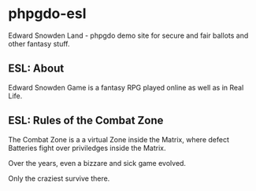 # phpgdo-esl

Edward Snowden Land - phpgdo demo site for secure and fair ballots and other fantasy stuff.

## ESL: About

Edward Snowden Game is a fantasy RPG played online as well as in Real Life.

## ESL: Rules of the Combat Zone

The Combat Zone is a a virtual Zone inside the Matrix,
where defect Batteries fight over priviledges inside the Matrix.

Over the years, even a bizzare and sick game evolved.

Only the craziest survive there.
